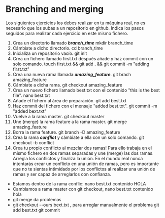 # Branching and merging

Los siguientes ejercicios los debes realizar en tu máquina real, no es necesario que los subas a un repositorio en github. Indica los pasos seguidos para realizar cada ejercicio en este mismo fichero.

1. Crea un directorio llamado _**branch_time**_ mkdir branch_time
2. Cámbiate a dicho directorio. cd branch_time
3. Inicializa un repositorio vacío. git init
4. Crea un fichero llamado first.txt después añade y haz commit con un solo comando. touch first.txt && git add . && git commit -m "adding first.txt"
5. Crea una nueva rama llamada _**amazing_feature**_. git brach amazing_feature
6. Cámbiate a dicha rama. git checkout amazing_feature
7. Crea un nuevo fichero llamado best.txt con el contenido "this is the best file". nano best.txt
8. Añade el fichero al área de preparación. git add best.txt
9. Haz commit del fichero con el mensaje "added best.txt". git commit -m "added bext.txt"
10. Vuelve a la rama master. git checkout master
11. Une (merge) la rama feature a la rama master. git merge amazing_feature
12. Borra la rama feature. git branch -D amazing_feature 
13. Crea la rama _**conflict**_ y cámbiate a ella con un solo comando. git checkout -b conflict 
14. Crea tu propio conflicto al mezclar dos ramas! Para ello trabaja en el mismo fichero en dos ramas separadas y une (merge) las dos ramas. Arregla los conflictos y finaliza la unión. En el mundo real nunca intentarás crear un conflicto en una unión de ramas, pero es importante que no te sientas intimidado por los conflictos al realizar una unión de ramas y ser capaz de arreglarlos con confianza.

- Estamos dentro de la rama conflic: nano best.txt contenido HOLA
- Cambiamos a rama master con git checkout, nano best.txt contenido hola 
- git merge da problemas
- git checkout --ours bext.txt , para arreglar manualmente el problema
  git add best.txt
  git commit
  
